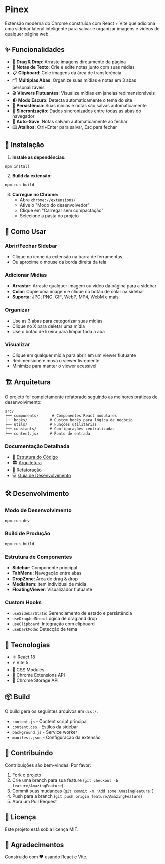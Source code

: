 # Pinex

Extensão moderna do Chrome construída com React + Vite que adiciona uma sidebar lateral inteligente para salvar e organizar imagens e vídeos de qualquer página web.

## ✨ Funcionalidades

- 📸 **Drag & Drop**: Arraste imagens diretamente da página
- 📝 **Notas de Texto**: Crie e edite notas junto com suas mídias
- 📋 **Clipboard**: Cole imagens da área de transferência
- 🗂️ **Múltiplas Abas**: Organize suas mídias e notas em 3 abas personalizáveis
- 🎬 **Viewers Flutuantes**: Visualize mídias em janelas redimensionáveis
- 🌓 **Modo Escuro**: Detecta automaticamente o tema do site
- 💾 **Persistência**: Suas mídias e notas são salvas automaticamente
- 🔄 **Sincronização**: Dados sincronizados entre todas as abas do navegador
- 💾 **Auto-Save**: Notas salvam automaticamente ao fechar
- ⌨️ **Atalhos**: Ctrl+Enter para salvar, Esc para fechar

## 🚀 Instalação

1. **Instale as dependências:**

```bash
npm install
```

2. **Build da extensão:**

```bash
npm run build
```

3. **Carregue no Chrome:**
   - Abra `chrome://extensions/`
   - Ative o "Modo do desenvolvedor"
   - Clique em "Carregar sem compactação"
   - Selecione a pasta do projeto

## 📖 Como Usar

### Abrir/Fechar Sidebar

- Clique no ícone da extensão na barra de ferramentas
- Ou aproxime o mouse da borda direita da tela

### Adicionar Mídias

- **Arrastar**: Arraste qualquer imagem ou vídeo da página para a sidebar
- **Colar**: Copie uma imagem e clique no botão de colar na sidebar
- **Suporta**: JPG, PNG, GIF, WebP, MP4, WebM e mais

### Organizar

- Use as 3 abas para categorizar suas mídias
- Clique no X para deletar uma mídia
- Use o botão de lixeira para limpar toda a aba

### Visualizar

- Clique em qualquer mídia para abrir em um viewer flutuante
- Redimensione e mova o viewer livremente
- Minimize para manter o viewer acessível

## 🏗️ Arquitetura

O projeto foi completamente refatorado seguindo as melhores práticas de desenvolvimento:

```
src/
├── components/      # Componentes React modulares
├── hooks/          # Custom hooks para lógica de negócio
├── utils/          # Funções utilitárias
├── constants/      # Configurações centralizadas
└── content.jsx     # Ponto de entrada
```

### Documentação Detalhada

- 📁 [Estrutura do Código](src/README.md)
- 🏛️ [Arquitetura](ARCHITECTURE.md)
- 🔄 [Refatoração](REFACTORING.md)
- 💻 [Guia de Desenvolvimento](DEVELOPMENT.md)

## 🛠️ Desenvolvimento

### Modo de Desenvolvimento

```bash
npm run dev
```

### Build de Produção

```bash
npm run build
```

### Estrutura de Componentes

- **Sidebar**: Componente principal
- **TabMenu**: Navegação entre abas
- **DropZone**: Área de drag & drop
- **MediaItem**: Item individual de mídia
- **FloatingViewer**: Visualizador flutuante

### Custom Hooks

- `useSidebarState`: Gerenciamento de estado e persistência
- `useDragAndDrop`: Lógica de drag and drop
- `useClipboard`: Integração com clipboard
- `useDarkMode`: Detecção de tema

## 🎯 Tecnologias

- ⚛️ React 18
- ⚡ Vite 5
- 🎨 CSS Modules
- 🔧 Chrome Extensions API
- 💾 Chrome Storage API

## 📦 Build

O build gera os seguintes arquivos em `dist/`:

- `content.js` - Content script principal
- `content.css` - Estilos da sidebar
- `background.js` - Service worker
- `manifest.json` - Configuração da extensão

## 🤝 Contribuindo

Contribuições são bem-vindas! Por favor:

1. Fork o projeto
2. Crie uma branch para sua feature (`git checkout -b feature/AmazingFeature`)
3. Commit suas mudanças (`git commit -m 'Add some AmazingFeature'`)
4. Push para a branch (`git push origin feature/AmazingFeature`)
5. Abra um Pull Request

## 📝 Licença

Este projeto está sob a licença MIT.

## 🙏 Agradecimentos

Construído com ❤️ usando React e Vite.
